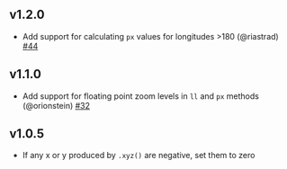 ## v1.2.0

- Add support for calculating `px` values for longitudes >180 (@riastrad) [#44](https://github.com/mapbox/sphericalmercator/pull/44)

## v1.1.0

- Add support for floating point zoom levels in `ll` and `px` methods (@orionstein) [#32](https://github.com/mapbox/sphericalmercator/pull/32)

## v1.0.5

- If any x or y produced by `.xyz()` are negative, set them to zero

